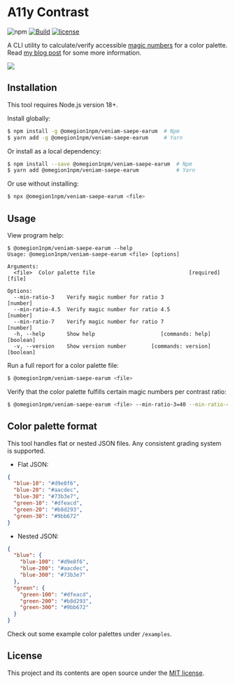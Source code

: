 # A11y Contrast

![npm](https://img.shields.io/npm/v/@omegion1npm/veniam-saepe-earum?style=flat-square)
[![Build](https://img.shields.io/github/actions/workflow/status/darekkay/@omegion1npm/veniam-saepe-earum/ci.yml?branch=master&style=flat-square)](https://github.com/omegion1npm/veniam-saepe-earum/actions/workflows/ci.yml)
[![license](https://img.shields.io/badge/license-MIT-green?style=flat-square)](https://github.com/omegion1npm/veniam-saepe-earum/blob/master/LICENSE)

A CLI utility to calculate/verify accessible [magic numbers](https://designsystem.digital.gov/design-tokens/color/overview/#magic-number) for a color palette. Read [my blog post](https://darekkay.com/blog/accessible-color-palette/) for some more information.

![](screenshot.png)

## Installation

This tool requires Node.js version 18+.

Install globally:

```bash
$ npm install -g @omegion1npm/veniam-saepe-earum  # Npm
$ yarn add -g @omegion1npm/veniam-saepe-earum     # Yarn
```

Or install as a local dependency:

```bash
$ npm install --save @omegion1npm/veniam-saepe-earum  # Npm
$ yarn add @omegion1npm/veniam-saepe-earum            # Yarn
```

Or use without installing:

```bash
$ npx @omegion1npm/veniam-saepe-earum <file>
```

## Usage

View program help:

```
$ @omegion1npm/veniam-saepe-earum --help
Usage: @omegion1npm/veniam-saepe-earum <file> [options]

Arguments:
  <file>  Color palette file                              [required] [file]

Options:
  --min-ratio-3    Verify magic number for ratio 3                 [number]
  --min-ratio-4.5  Verify magic number for ratio 4.5               [number]
  --min-ratio-7    Verify magic number for ratio 7                 [number]
  -h, --help       Show help                     [commands: help] [boolean]
  -v, --version    Show version number        [commands: version] [boolean]
```

Run a full report for a color palette file:

```bash
$ @omegion1npm/veniam-saepe-earum <file>
```

Verify that the color palette fulfills certain magic numbers per contrast ratio:

```bash
$ @omegion1npm/veniam-saepe-earum <file> --min-ratio-3=40 --min-ratio-4.5=50 --min-ratio-7=70
```

## Color palette format

This tool handles flat or nested JSON files. Any consistent grading system is supported.

- Flat JSON:

```json
{
  "blue-10": "#d9e8f6",
  "blue-20": "#aacdec",
  "blue-30": "#73b3e7",
  "green-10": "#dfeacd",
  "green-20": "#b8d293",
  "green-30": "#9bb672"
}
```

- Nested JSON:

```json
{
  "blue": {
    "blue-100": "#d9e8f6",
    "blue-200": "#aacdec",
    "blue-300": "#73b3e7"
  },
  "green": {
    "green-100": "#dfeacd",
    "green-200": "#b8d293",
    "green-300": "#9bb672"
  }
}
```

Check out some example color palettes under `/examples`.

## License

This project and its contents are open source under the [MIT license](LICENSE).
